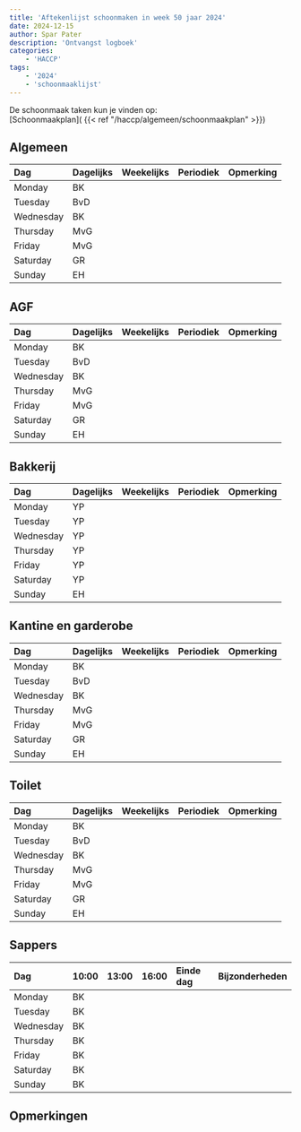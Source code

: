 ```yaml
---
title: 'Aftekenlijst schoonmaken in week 50 jaar 2024'
date: 2024-12-15
author: Spar Pater
description: 'Ontvangst logboek'
categories:
    - 'HACCP'
tags:
    - '2024'
    - 'schoonmaaklijst'
---
```

De schoonmaak taken kun je vinden op:  
[Schoonmaakplan]( {{< ref "/haccp/algemeen/schoonmaakplan" >}})

## Algemeen 
| Dag | Dagelijks | Weekelijks | Periodiek | Opmerking |
|:---|:---|:---|:---|:---|
| Monday | BK | | | |
| Tuesday | BvD | | | |
| Wednesday | BK | | | |
| Thursday | MvG | | | |
| Friday | MvG | | | |
| Saturday | GR | | | |
| Sunday | EH | | | |

## AGF
| Dag | Dagelijks | Weekelijks | Periodiek | Opmerking |
|:---|:---|:---|:---|:---|
| Monday | BK | | | |
| Tuesday | BvD | | | |
| Wednesday | BK | | | |
| Thursday | MvG | | | |
| Friday | MvG | | | |
| Saturday | GR | | | |
| Sunday | EH | | | |

## Bakkerij
| Dag | Dagelijks | Weekelijks | Periodiek | Opmerking |
|:---|:---|:---|:---|:---|
| Monday | YP | | | |
| Tuesday | YP | | | |
| Wednesday | YP | | | |
| Thursday | YP | | | |
| Friday | YP | | | |
| Saturday | YP | | | |
| Sunday | EH | | | |

## Kantine en garderobe
| Dag | Dagelijks | Weekelijks | Periodiek | Opmerking |
|:---|:---|:---|:---|:---|
| Monday | BK | | | |
| Tuesday | BvD | | | |
| Wednesday | BK | | | |
| Thursday | MvG | | | |
| Friday | MvG | | | |
| Saturday | GR | | | |
| Sunday | EH | | | |

## Toilet
| Dag | Dagelijks | Weekelijks | Periodiek | Opmerking |
|:---|:---|:---|:---|:---|
| Monday | BK | | | |
| Tuesday | BvD | | | |
| Wednesday | BK | | | |
| Thursday | MvG | | | |
| Friday | MvG | | | |
| Saturday | GR | | | |
| Sunday | EH | | | |

## Sappers
| Dag | 10:00 | 13:00 | 16:00 | Einde dag | Bijzonderheden |
|:---|:---|:---|:---|:---|:---|
| Monday | BK | | | |
| Tuesday | BK | | | |
| Wednesday | BK | | | |
| Thursday | BK | | | |
| Friday | BK | | | |
| Saturday | BK | | | |
| Sunday | BK | | | |

## Opmerkingen


